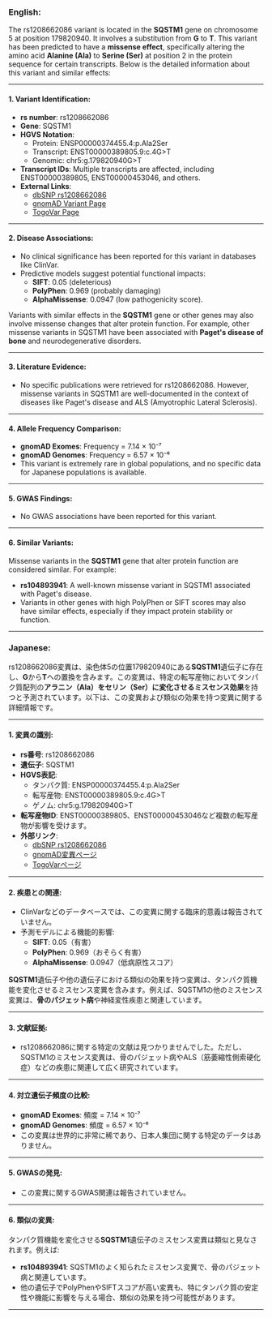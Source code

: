 ### English:
The rs1208662086 variant is located in the **SQSTM1** gene on chromosome 5 at position 179820940. It involves a substitution from **G** to **T**. This variant has been predicted to have a **missense effect**, specifically altering the amino acid **Alanine (Ala)** to **Serine (Ser)** at position 2 in the protein sequence for certain transcripts. Below is the detailed information about this variant and similar effects:

---

#### 1. **Variant Identification**:
- **rs number**: rs1208662086  
- **Gene**: SQSTM1  
- **HGVS Notation**:  
  - Protein: ENSP00000374455.4:p.Ala2Ser  
  - Transcript: ENST00000389805.9:c.4G>T  
  - Genomic: chr5:g.179820940G>T  
- **Transcript IDs**: Multiple transcripts are affected, including ENST00000389805, ENST00000453046, and others.  
- **External Links**:  
  - [dbSNP rs1208662086](https://identifiers.org/dbsnp/rs1208662086)  
  - [gnomAD Variant Page](https://gnomad.broadinstitute.org/variant/5-179820940-G-T?dataset=gnomad_r4)  
  - [TogoVar Page](https://togovar.org/variant/5-179820940-G-T)

---

#### 2. **Disease Associations**:
- No clinical significance has been reported for this variant in databases like ClinVar.  
- Predictive models suggest potential functional impacts:  
  - **SIFT**: 0.05 (deleterious)  
  - **PolyPhen**: 0.969 (probably damaging)  
  - **AlphaMissense**: 0.0947 (low pathogenicity score).

Variants with similar effects in the **SQSTM1** gene or other genes may also involve missense changes that alter protein function. For example, other missense variants in SQSTM1 have been associated with **Paget's disease of bone** and neurodegenerative disorders.

---

#### 3. **Literature Evidence**:
- No specific publications were retrieved for rs1208662086. However, missense variants in SQSTM1 are well-documented in the context of diseases like Paget's disease and ALS (Amyotrophic Lateral Sclerosis).

---

#### 4. **Allele Frequency Comparison**:
- **gnomAD Exomes**: Frequency = 7.14 × 10⁻⁷  
- **gnomAD Genomes**: Frequency = 6.57 × 10⁻⁶  
- This variant is extremely rare in global populations, and no specific data for Japanese populations is available.

---

#### 5. **GWAS Findings**:
- No GWAS associations have been reported for this variant.

---

#### 6. **Similar Variants**:
Missense variants in the **SQSTM1** gene that alter protein function are considered similar. For example:  
- **rs104893941**: A well-known missense variant in SQSTM1 associated with Paget's disease.  
- Variants in other genes with high PolyPhen or SIFT scores may also have similar effects, especially if they impact protein stability or function.

---

### Japanese:
rs1208662086変異は、染色体5の位置179820940にある**SQSTM1**遺伝子に存在し、**G**から**T**への置換を含みます。この変異は、特定の転写産物においてタンパク質配列の**アラニン（Ala）**を**セリン（Ser）**に変化させる**ミスセンス効果**を持つと予測されています。以下は、この変異および類似の効果を持つ変異に関する詳細情報です。

---

#### 1. **変異の識別**:
- **rs番号**: rs1208662086  
- **遺伝子**: SQSTM1  
- **HGVS表記**:  
  - タンパク質: ENSP00000374455.4:p.Ala2Ser  
  - 転写産物: ENST00000389805.9:c.4G>T  
  - ゲノム: chr5:g.179820940G>T  
- **転写産物ID**: ENST00000389805、ENST00000453046など複数の転写産物が影響を受けます。  
- **外部リンク**:  
  - [dbSNP rs1208662086](https://identifiers.org/dbsnp/rs1208662086)  
  - [gnomAD変異ページ](https://gnomad.broadinstitute.org/variant/5-179820940-G-T?dataset=gnomad_r4)  
  - [TogoVarページ](https://togovar.org/variant/5-179820940-G-T)

---

#### 2. **疾患との関連**:
- ClinVarなどのデータベースでは、この変異に関する臨床的意義は報告されていません。  
- 予測モデルによる機能的影響:  
  - **SIFT**: 0.05（有害）  
  - **PolyPhen**: 0.969（おそらく有害）  
  - **AlphaMissense**: 0.0947（低病原性スコア）

**SQSTM1**遺伝子や他の遺伝子における類似の効果を持つ変異は、タンパク質機能を変化させるミスセンス変異を含みます。例えば、SQSTM1の他のミスセンス変異は、**骨のパジェット病**や神経変性疾患と関連しています。

---

#### 3. **文献証拠**:
- rs1208662086に関する特定の文献は見つかりませんでした。ただし、SQSTM1のミスセンス変異は、骨のパジェット病やALS（筋萎縮性側索硬化症）などの疾患に関連して広く研究されています。

---

#### 4. **対立遺伝子頻度の比較**:
- **gnomAD Exomes**: 頻度 = 7.14 × 10⁻⁷  
- **gnomAD Genomes**: 頻度 = 6.57 × 10⁻⁶  
- この変異は世界的に非常に稀であり、日本人集団に関する特定のデータはありません。

---

#### 5. **GWASの発見**:
- この変異に関するGWAS関連は報告されていません。

---

#### 6. **類似の変異**:
タンパク質機能を変化させる**SQSTM1**遺伝子のミスセンス変異は類似と見なされます。例えば:  
- **rs104893941**: SQSTM1のよく知られたミスセンス変異で、骨のパジェット病と関連しています。  
- 他の遺伝子でPolyPhenやSIFTスコアが高い変異も、特にタンパク質の安定性や機能に影響を与える場合、類似の効果を持つ可能性があります。

---